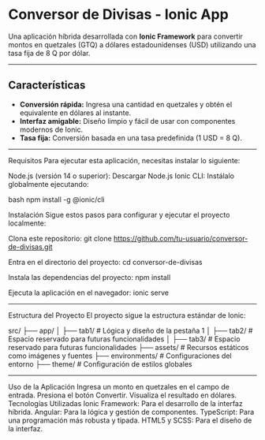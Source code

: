 # **Conversor de Divisas - Ionic App**

Una aplicación híbrida desarrollada con **Ionic Framework** para convertir montos en quetzales (GTQ) a dólares estadounidenses (USD) utilizando una tasa fija de 8 Q por dólar.

---

## **Características**
- **Conversión rápida:** Ingresa una cantidad en quetzales y obtén el equivalente en dólares al instante.
- **Interfaz amigable:** Diseño limpio y fácil de usar con componentes modernos de Ionic.
- **Tasa fija:** Conversión basada en una tasa predefinida (1 USD = 8 Q).

---

Requisitos
Para ejecutar esta aplicación, necesitas instalar lo siguiente:

Node.js (versión 14 o superior): Descargar Node.js
Ionic CLI: Instálalo globalmente ejecutando:

bash
npm install -g @ionic/cli


Instalación
Sigue estos pasos para configurar y ejecutar el proyecto localmente:

Clona este repositorio:
git clone https://github.com/tu-usuario/conversor-de-divisas.git

Entra en el directorio del proyecto:
cd conversor-de-divisas

Instala las dependencias del proyecto:
npm install

Ejecuta la aplicación en el navegador:
ionic serve

---

Estructura del Proyecto
El proyecto sigue la estructura estándar de Ionic:



src/
├── app/
│   ├── tab1/           # Lógica y diseño de la pestaña 1
│   ├── tab2/           # Espacio reservado para futuras funcionalidades
│   ├── tab3/           # Espacio reservado para futuras funcionalidades
├── assets/             # Recursos estáticos como imágenes y fuentes
├── environments/       # Configuraciones del entorno
├── theme/              # Configuración de estilos globales

---

Uso de la Aplicación
Ingresa un monto en quetzales en el campo de entrada.
Presiona el botón Convertir.
Visualiza el resultado en dólares.
Tecnologías Utilizadas
Ionic Framework: Para el desarrollo de la interfaz híbrida.
Angular: Para la lógica y gestión de componentes.
TypeScript: Para una programación más robusta y tipada.
HTML5 y SCSS: Para el diseño de la interfaz.

